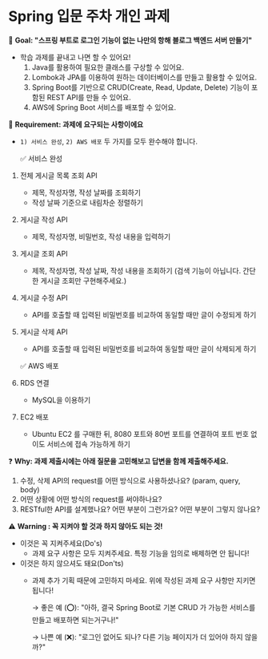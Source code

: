 # Spring 입문 주차 개인 과제
🏁 **Goal:  "스프링 부트로 로그인 기능이 없는 나만의 항해 블로그 백엔드 서버 만들기"**


- 학습 과제를 끝내고 나면 할 수 있어요!
    1. Java를 활용하여 필요한 클래스를 구상할 수 있어요.
    2. Lombok과 JPA를 이용하여 원하는 데이터베이스를 만들고 활용할 수 있어요.
    3. Spring Boot를 기반으로 CRUD(Create, Read, Update, Delete) 기능이 포함된 REST API를 만들 수 있어요.
    4. AWS에 Spring Boot 서비스를 배포할 수 있어요.


🚩 **Requirement:  과제에 요구되는 사항이에요**



- `1) 서비스 완성`,  `2) AWS 배포` 두 가지를 모두 완수해야 합니다.


    ✅ 서비스 완성

1. 전체 게시글 목록 조회 API
      - 제목, 작성자명, 작성 날짜를 조회하기
      - 작성 날짜 기준으로 내림차순 정렬하기
2. 게시글 작성 API
      - 제목, 작성자명, 비밀번호, 작성 내용을 입력하기
3. 게시글 조회 API
      - 제목, 작성자명, 작성 날짜, 작성 내용을 조회하기
          (검색 기능이 아닙니다. 간단한 게시글 조회만 구현해주세요.)
4. 게시글 수정 API
      - API를 호출할 때 입력된 비밀번호를 비교하여 동일할 때만 글이 수정되게 하기
5. 게시글 삭제 API
      - API를 호출할 때 입력된 비밀번호를 비교하여 동일할 때만 글이 삭제되게 하기


    ✅ AWS 배포

1. RDS 연결
   - MySQL을 이용하기
2. EC2 배포
   - Ubuntu EC2 를 구매한 뒤, 8080 포트와 80번 포트를 연결하여 포트 번호 없이도 서비스에 접속 가능하게 하기


❓ **Why: 과제 제출시에는 아래 질문을 고민해보고 답변을 함께 제출해주세요.**

1. 수정, 삭제 API의 request를 어떤 방식으로 사용하셨나요? (param, query, body)
2. 어떤 상황에 어떤 방식의 request를 써야하나요?
3. RESTful한 API를 설계했나요? 어떤 부분이 그런가요? 어떤 부분이 그렇지 않나요?


⚠️ **Warning : 꼭 지켜야 할 것과 하지 않아도 되는 것!**

- 이것은 꼭 지켜주세요(Do's)
    - 과제 요구 사항은 모두 지켜주세요. 특정 기능을 임의로 배제하면 안 됩니다!
- 이것은 하지 않으셔도 돼요(Don'ts)
    - 과제 추가 기획 때문에 고민하지 마세요. 위에 작성된 과제 요구 사항만 지키면 됩니다!

      → 좋은 예 (⭕): "아하, 결국 Spring Boot로 기본 CRUD 가 가능한 서비스를 만들고 배포하면 되는거구나!"

      → 나쁜 예 (❌): "로그인 없어도 되나? 다른 기능 페이지가 더 있어야 하지 않을까?"